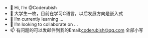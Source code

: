 - 👋 Hi, I’m @Coderubish
- 👀 大学生一枚，目前在学习C语言，以后发展方向是嵌入式
- 🌱 I’m currently learning ...
- 💞️ I’m looking to collaborate on ...
- 📫 有问题的可以发邮件到我的Email:coderubish@qq.com 全部小写

<!---
Coderubish/Coderubish is a ✨ special ✨ repository because its `README.md` (this file) appears on your GitHub profile.
You can click the Preview link to take a look at your changes.
--->

